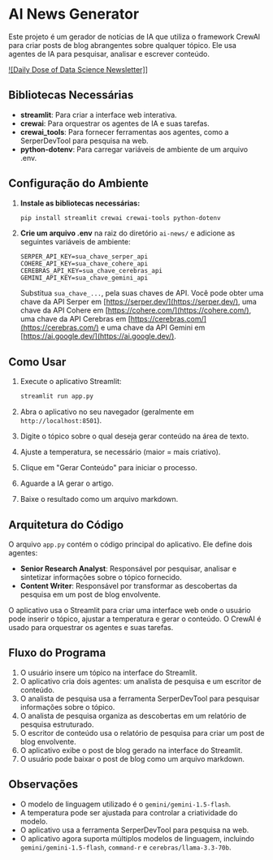 # AI News Generator

Este projeto é um gerador de notícias de IA que utiliza o framework CrewAI para criar posts de blog abrangentes sobre qualquer tópico. Ele usa agentes de IA para pesquisar, analisar e escrever conteúdo.

[![Daily Dose of Data Science Newsletter]](https://github.com/matheus896/crewai-examples/blob/main/ai-news/tela%20ai-news-app.png)]

## Bibliotecas Necessárias

- **streamlit**: Para criar a interface web interativa.
- **crewai**: Para orquestrar os agentes de IA e suas tarefas.
- **crewai_tools**: Para fornecer ferramentas aos agentes, como a SerperDevTool para pesquisa na web.
- **python-dotenv**: Para carregar variáveis de ambiente de um arquivo .env.

## Configuração do Ambiente

1.  **Instale as bibliotecas necessárias:**

    ```bash
    pip install streamlit crewai crewai-tools python-dotenv
    ```
2.  **Crie um arquivo .env** na raiz do diretório `ai-news/` e adicione as seguintes variáveis de ambiente:

    ```env
    SERPER_API_KEY=sua_chave_serper_api
    COHERE_API_KEY=sua_chave_cohere_api
    CEREBRAS_API_KEY=sua_chave_cerebras_api
    GEMINI_API_KEY=sua_chave_gemini_api
    ```
    Substitua `sua_chave_...`, pela suas chaves de API. Você pode obter uma chave da API Serper em [https://serper.dev/](https://serper.dev/), uma chave da API Cohere em [https://cohere.com/](https://cohere.com/), uma chave da API Cerebras em [https://cerebras.com/](https://cerebras.com/) e uma chave da API Gemini em [https://ai.google.dev/](https://ai.google.dev/).

## Como Usar

1.  Execute o aplicativo Streamlit:

    ```bash
    streamlit run app.py
    ```
2.  Abra o aplicativo no seu navegador (geralmente em `http://localhost:8501`).
3.  Digite o tópico sobre o qual deseja gerar conteúdo na área de texto.
4.  Ajuste a temperatura, se necessário (maior = mais criativo).
5.  Clique em "Gerar Conteúdo" para iniciar o processo.
6.  Aguarde a IA gerar o artigo.
7.  Baixe o resultado como um arquivo markdown.

## Arquitetura do Código

O arquivo `app.py` contém o código principal do aplicativo. Ele define dois agentes:

-   **Senior Research Analyst**: Responsável por pesquisar, analisar e sintetizar informações sobre o tópico fornecido.
-   **Content Writer**: Responsável por transformar as descobertas da pesquisa em um post de blog envolvente.

O aplicativo usa o Streamlit para criar uma interface web onde o usuário pode inserir o tópico, ajustar a temperatura e gerar o conteúdo. O CrewAI é usado para orquestrar os agentes e suas tarefas.

## Fluxo do Programa

1.  O usuário insere um tópico na interface do Streamlit.
2.  O aplicativo cria dois agentes: um analista de pesquisa e um escritor de conteúdo.
3.  O analista de pesquisa usa a ferramenta SerperDevTool para pesquisar informações sobre o tópico.
4.  O analista de pesquisa organiza as descobertas em um relatório de pesquisa estruturado.
5.  O escritor de conteúdo usa o relatório de pesquisa para criar um post de blog envolvente.
6.  O aplicativo exibe o post de blog gerado na interface do Streamlit.
7.  O usuário pode baixar o post de blog como um arquivo markdown.

## Observações

-   O modelo de linguagem utilizado é o `gemini/gemini-1.5-flash`.
-   A temperatura pode ser ajustada para controlar a criatividade do modelo.
-   O aplicativo usa a ferramenta SerperDevTool para pesquisa na web.
-   O aplicativo agora suporta múltiplos modelos de linguagem, incluindo `gemini/gemini-1.5-flash`, `command-r` e `cerebras/llama-3.3-70b`.
